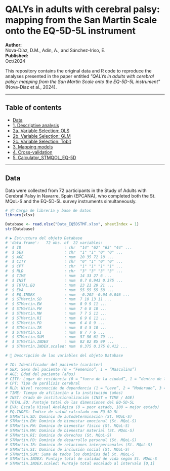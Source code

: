 # QALYs in adults with cerebral palsy: mapping from the San Martin Scale onto the EQ-5D-5L instrument

**Author:**  
Nova-Díaz, D.M., Adin, A., and Sánchez-Iriso, E.  
**Published:**  
Oct/2024

This repository contains the original data and R code to reproduce the analyses presented in the paper entitled *"QALYs in adults with cerebral palsy: mapping from the San Martin Scale onto the EQ-5D-5L instrument"* (Nova-Díaz et al., 2024).

---

## Table of contents
- [Data](https://github.com/Diana-MND1996/QALYS-in-Adults-with-Cerebral-Palsy/blob/c898a0085bd49a6c8c11fcc93808cdd22c5aed8a/Data_EQ5DSTMF.Rdata)
- [1. Descriptive analysis](https://github.com/Diana-MND1996/QALYS-in-Adults-with-Cerebral-Palsy/blob/842cff6a10deef26277e7dd7961540bb45c62023/1_DescriptiveAnalysis.R)
- [2a. Variable Selection: OLS](https://github.com/Diana-MND1996/QALYS-in-Adults-with-Cerebral-Palsy/blob/842cff6a10deef26277e7dd7961540bb45c62023/2a_VariableSelection_OLS.R)
- [2b. Variable Selection: GLM](https://github.com/Diana-MND1996/QALYS-in-Adults-with-Cerebral-Palsy/blob/842cff6a10deef26277e7dd7961540bb45c62023/2b_VariableSelection_GLM.R)
- [2c. Variable Selection: Tobit](https://github.com/Diana-MND1996/QALYS-in-Adults-with-Cerebral-Palsy/blob/842cff6a10deef26277e7dd7961540bb45c62023/2c_VariableSelection_Tobit.R)
- [3. Mapping models](https://github.com/Diana-MND1996/QALYS-in-Adults-with-Cerebral-Palsy/blob/842cff6a10deef26277e7dd7961540bb45c62023/3_Mapping.R)
- [4. Cross-validation](https://github.com/Diana-MND1996/QALYS-in-Adults-with-Cerebral-Palsy/blob/842cff6a10deef26277e7dd7961540bb45c62023/4_CrossValidation.R)
- [5. Calculator_STMQOL_EQ-5D](https://github.com/Diana-MND1996/QALYS-in-Adults-with-Cerebral-Palsy/blob/61bcd1cc2aa1d92947ac8ae955857d70ad5d587c/Calculator_STMQOL_EQ-5D.xlsm)

---

## Data

Data were collected from 72 participants in the Study of Adults with Cerebral Palsy in Navarre, Spain (EPCANA), who completed both the St. MQoL-S and the EQ-5D-5L survey instruments simultaneously.

```r
# 📦 Carga de librería y base de datos
library(xlsx)

Database <- read.xlsx("Data_EQ5DSTMF.xlsx", sheetIndex = 1)
str(Database)

# ▶️ Estructura del objeto Database
# 'data.frame':   72 obs. of  22 variables:
#  $ ID                   : chr  "14" "62" "63" "44" ...
#  $ SEX                  : chr  "1" "1" "0" "0" ...
#  $ AGE                  : num  20 35 72 18 ...
#  $ CITY                 : chr  "0" "1" "0" "0" ...
#  $ CPT                  : chr  "1" "1" "1" "1" ...
#  $ RLD                  : chr  "3" "3" "3" "3" ...
#  $ TIME                 : num  14 33 27 6 ...
#  $ INST                 : num  0.7 0.943 0.375 ...
#  $ TOTAL.EQ             : num  23 21 20 21 ...
#  $ EVA                  : num  55 55 55 58 ...
#  $ EQ.INDEX             : num  -0.202 -0.04 0.046 ...
#  $ STMartin.SD          : num  7 10 13 11 ...
#  $ STMartin.EW          : num  8 9 9 11 ...
#  $ STMartin.PW          : num  7 6 8 10 ...
#  $ STMartin.MW          : num  7 7 5 11 ...
#  $ STMartin.RI          : num  6 9 6 11 ...
#  $ STMartin.PD          : num  6 4 8 9 ...
#  $ STMartin.IR          : num  8 4 5 10 ...
#  $ STMartin.SI          : num  8 7 7 6 ...
#  $ STMartin.SUM         : num  57 56 61 79 ...
#  $ STMartin.INDEX       : num  82 82 85 99 ...
#  $ STMartin.INDEX.scaled: num  0.375 0.375 0.412 ...

# 🧾 Descripción de las variables del objeto Database

# ID: Identificador del paciente (carácter)
# SEX: Sexo del paciente (0 = “Femenino”, 1 = “Masculino”)
# AGE: Edad del paciente (años)
# CITY: Lugar de residencia (0 = “fuera de la ciudad”, 1 = “dentro de la ciudad”)
# CPT: Tipo de parálisis cerebral
# RLD: Nivel reconocido de dependencia (1 = “Leve”, 2 = “Moderado”, 3 = “Severo”)
# TIME: Tiempo de afiliación a la institución (años)
# INST: Grado de institucionalización (INST = TIME / AGE)
# TOTAL.EQ: Puntaje total de las dimensiones del EQ-5D-5L
# EVA: Escala Visual Analógica (0 = peor estado, 100 = mejor estado)
# EQ.INDEX: Índice de salud calculado con EQ-5D-5L
# STMartin.SD: Dominio de autodeterminación (St. MQoL-S)
# STMartin.EW: Dominio de bienestar emocional (St. MQoL-S)
# STMartin.PW: Dominio de bienestar físico (St. MQoL-S)
# STMartin.MW: Dominio de bienestar material (St. MQoL-S)
# STMartin.RI: Dominio de derechos (St. MQoL-S)
# STMartin.PD: Dominio de desarrollo personal (St. MQoL-S)
# STMartin.IR: Dominio de relaciones interpersonales (St. MQoL-S)
# STMartin.SI: Dominio de inclusión social (St. MQoL-S)
# STMartin.SUM: Suma de todos los dominios del St. MQoL-S
# STMartin.INDEX: Puntaje total de calidad de vida según St. MQoL-S
# STMartin.INDEX.scaled: Puntaje total escalado al intervalo [0,1]




